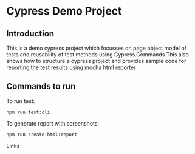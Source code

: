 # Cypress Demo Project

## Introduction

This is a demo cypress project which focusses on page object model of tests and reusability of test methods using Cypress.Commands
This also shows how to structure a cypress project and provides sample code for reporting the test results using mocha html reporter


## Commands to run


To run test:
```
npm run test:cli
```
To generate report with screenshots:
```
npm run create:html:report
```

Links